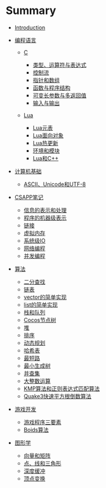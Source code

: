# Summary

* [Introduction](README.md)

* [编程语言]()
    * [C]()
        * [类型、运算符与表达式](/programming_language/C/类型、运算符与表达式.md)
        * [控制流](/programming_language/C/控制流.md)
        * [指针和数组](/programming_language/C/指针和数组.md)
        * [函数与程序结构](/programming_language/C/函数与程序结构.md)
        * [可变长参数与多返回值](/programming_language/C/可变长参数与多返回值.md)
        * [输入与输出](/programming_language/C/输入与输出.md)

    * [Lua]()
        * [Lua元表](/programming_language/Lua/Lua元表.md)
        * [Lua面向对象](/programming_language/Lua/Lua面向对象.md)
        * [Lua热更新](/programming_language/Lua/Lua热更新.md)
        * [环境和模块](/programming_language/Lua/环境和模块.md)
        * [Lua和C++](/programming_language/Lua/Lua和C++.md)

* [计算机基础]()
    * [ASCII、Unicode和UTF-8](/basic/ascii_utf_8.md)

* [CSAPP笔记]()
    * [信息的表示和处理](/CSAPP/信息的表示和处理.md)
    * [程序的机器级表示](/CSAPP/程序的机器级表示.md)
    * [链接](/CSAPP/链接.md)
    * [虚拟内存](/CSAPP/虚拟内存.md)
    * [系统级IO](/CSAPP/系统级IO.md)
    * [网络编程](/CSAPP/网络编程.md)
    * [并发编程](/CSAPP/并发编程.md)

* [算法]()
    * [二分查找](/algorithm/二分查找.md)
    * [链表](/algorithm/链表.md)
    * [vector的简单实现](/algorithm/vector的简单实现.md)
    * [list的简单实现](/algorithm/list的简单实现.md)
    * [栈和队列](/algorithm/栈和队列.md)
    * [Cocos节点树](/algorithm/Cocos节点树.md)
    * [堆](/algorithm/堆.md)
    * [排序](/algorithm/sort.md)
    * [动态规划](/algorithm/DP.md)
    * [哈希表](/algorithm/哈希表.md)
    * [最短路](/algorithm/最短路.md)
    * [最小生成树](/algorithm/最小生成树.md)
    * [并查集](/algorithm/并查集.md)
    * [大整数运算](/algorithm/大整数运算.md)
    * [KMP算法和正则表达式匹配算法](/algorithm/KMP算法和正则表达式匹配算法.md)
    * [Quake3快速平方根倒数算法](/algorithm/Quake3快速平方根倒数算法.md)

* [游戏开发]()
    * [游戏程序三要素](/game_development/game_loop.md)
    * [Boids算法](/game_development/Boids算法.md)

* [图形学]()
    * [向量和矩阵](/game_development/CG/向量和矩阵.md)
    * [点、线和三角形](/game_development/CG/点、线和三角形.md)
    * [深度缓冲](/game_development/CG/深度缓冲.md)
    * [顶点变换](/game_development/CG/顶点变换.md)
